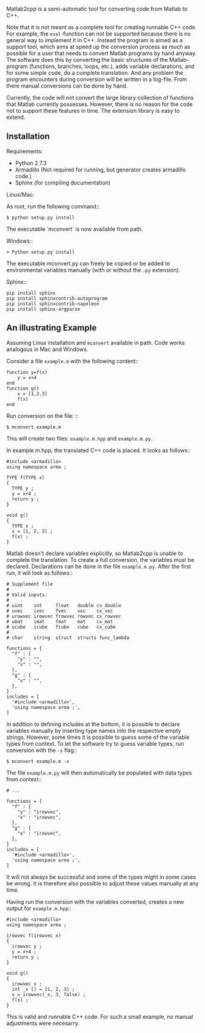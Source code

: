 Matlab2cpp is a semi-automatic tool for converting code from Matlab to C++.

Note that it is not meant as a complete tool for creating runnable C++ code.
For example, the `eval`-function can not be supported because there is no
general way to implement it in C++.  Instead the program is aimed as a support
tool, which aims at speed up the conversion process as much as possible for
a user that needs to convert Matlab programs by hand anyway.  The software does
this by converting the basic structures of the Matlab-program (functions,
branches, loops, etc.), adds variable declarations, and for some simple code, do
a complete translation.  And any problem the program encounters during
conversion will be written in a log-file. From there manual conversions can be
done by hand.

Currently, the code will not convert the large library collection of functions
that Matlab currently possesses.  However, there is no reason for the code not
to support these features in time. The extension library is easy to extend.

Installation
------------

Requirements:

* Python 2.7.3
* Armadillo (Not required for running, but generator
  creates armadillo code.)
* Sphinx (for compiling documentation)

Linux/Mac:

As root, run the following command::

    $ python setup.py install

The executable ´mconvert´ is now available from path.

Windows::

    > Python setup.py install

The executable mconvert.py can freely be copied or be added to
environmental variables manually (with or without the `.py` extension).

Sphinx::

    pip install sphinx
    pip install sphinxcontrib-autoprogram
    pip install sphinxcontrib-napoleon
    pip install sphinx-argparse


An illustrating Example
-----------------------

Assuming Linux installation and `mconvert` available in path.
Code works analogous in Mac and Windows.

Consider a file `example.m` with the following content::

    function y=f(x)
        y = x+4
    end
    function g()
        x = [1,2,3]
        f(x)
    end

Run conversion on the file: ::

    $ mconvert example.m

This will create two files: `example.m.hpp` and `example.m.py`.

In example.m.hpp, the translated C++ code is placed. It looks as
follows::

    #include <armadillo>
    using namespace arma ;

    TYPE f(TYPE x)
    {
      TYPE y ;
      y = x+4 ;
      return y ;
    }

    void g()
    {
      TYPE x ;
      x = [1, 2, 3] ;
      f(x) ;
    }

Matlab doesn't declare variables explicitly, so Matlab2cpp is unable to complete
the translation.  To create a full conversion, the variables must be declared.
Declarations can be done in the file `example.m.py`. After the first run, it
will look as follows::

    # Supplement file
    #
    # Valid inputs:
    #
    # uint    int     float   double cx_double
    # uvec    ivec    fvec    vec    cx_vec
    # urowvec irowvec frowvec rowvec cx_rowvec
    # umat    imat    fmat    mat    cx_mat
    # ucube   icube   fcube   cube   cx_cube
    #
    # char    string  struct  structs func_lambda

    functions = {
      "f" : {
        "y" : "",
        "x" : "",
      },
      "g" : {
        "x" : "",
      },
    }
    includes = [
      '#include <armadillo>',
      'using namespace arma ;',
    ]

In addition to defining includes at the bottom, it is possible to declare
variables manually by inserting type names into the respective empty strings.
However, some times it is possible to guess some of the variable types from
context.  To let the software try to guess variable types, run conversion with
the `-s` flag::

    $ mconvert example.m -s

The file `example.m.py` will then automatically be populated with data types
from context::

    # ...

    functions = {
      "f" : {
        "y" : "irowvec",
        "x" : "irowvec",
      },
      "g" : {
        "x" : "irowvec",
      },
    }
    includes = [
      '#include <armadillo>',
      'using namespace arma ;',
    ]

It will not always be successful and some of the types might in
some cases be wrong.  It is therefore also possible to adjust these
values manually at any time.

Having run the conversion with the variables converted, creates a
new output for `example.m.hpp`::

    #include <armadillo>
    using namespace arma ;

    irowvec f(irowvec x)
    {
      irowvec y ;
      y = x+4 ;
      return y ;
    }

    void g()
    {
      irowvec x ;
      int _x [] = [1, 2, 3] ;
      x = irowvec(_x, 3, false) ;
      f(x) ;
    }

This is valid and runnable C++ code.
For such a small example, no manual adjustments were necesarry.
